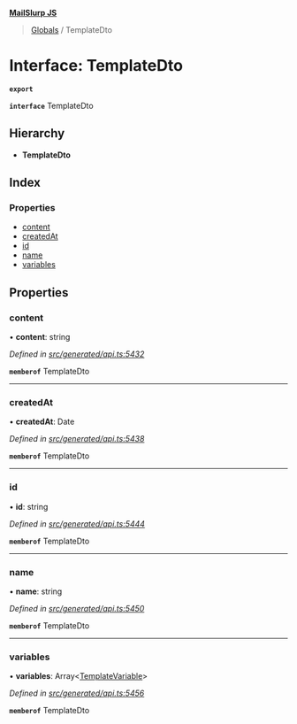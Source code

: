 **[MailSlurp JS](../README.md)**

> [Globals](../README.md) / TemplateDto

# Interface: TemplateDto

**`export`** 

**`interface`** TemplateDto

## Hierarchy

* **TemplateDto**

## Index

### Properties

* [content](templatedto.md#content)
* [createdAt](templatedto.md#createdat)
* [id](templatedto.md#id)
* [name](templatedto.md#name)
* [variables](templatedto.md#variables)

## Properties

### content

•  **content**: string

*Defined in [src/generated/api.ts:5432](https://github.com/mailslurp/mailslurp-client/blob/ad6aa3d/src/generated/api.ts#L5432)*

**`memberof`** TemplateDto

___

### createdAt

•  **createdAt**: Date

*Defined in [src/generated/api.ts:5438](https://github.com/mailslurp/mailslurp-client/blob/ad6aa3d/src/generated/api.ts#L5438)*

**`memberof`** TemplateDto

___

### id

•  **id**: string

*Defined in [src/generated/api.ts:5444](https://github.com/mailslurp/mailslurp-client/blob/ad6aa3d/src/generated/api.ts#L5444)*

**`memberof`** TemplateDto

___

### name

•  **name**: string

*Defined in [src/generated/api.ts:5450](https://github.com/mailslurp/mailslurp-client/blob/ad6aa3d/src/generated/api.ts#L5450)*

**`memberof`** TemplateDto

___

### variables

•  **variables**: Array\<[TemplateVariable](../modules/templatevariable.md)>

*Defined in [src/generated/api.ts:5456](https://github.com/mailslurp/mailslurp-client/blob/ad6aa3d/src/generated/api.ts#L5456)*

**`memberof`** TemplateDto
